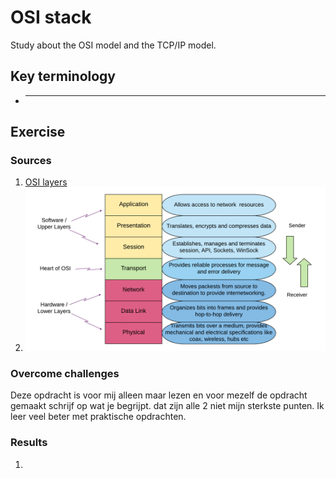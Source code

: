 # OSI stack
Study about the OSI model and the TCP/IP model.

## Key terminology
- ***




## Exercise
### Sources
1. [OSI layers](https://linuxhint.com/network-osi-layers-explained/#:~:text=Open%20System%20Interconnection%20OSI%20model,performed%20on%20each%20abstract%20layer.)
2. ![SS of layers](../../00_includes/NTW-01/7layers.png)


### Overcome challenges
Deze opdracht is voor mij alleen maar lezen en voor mezelf de opdracht gemaakt schrijf op wat je begrijpt. dat zijn alle 2 niet mijn sterkste punten. Ik leer veel beter met praktische opdrachten.


### Results
1. 